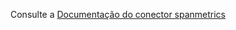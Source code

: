 Consulte a [Documentação do conector spanmetrics](https://github.com/open-telemetry/opentelemetry-collector-contrib/blob/main/connector/spanmetricsconnector/README.md)